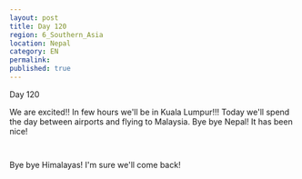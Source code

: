 ```yaml
---
layout: post
title: Day 120
region: 6_Southern_Asia
location: Nepal
category: EN
permalink:
published: true
---
```


Day 120

We are excited!! In few hours we'll be in Kuala Lumpur!!! Today we'll spend the day between airports and flying to Malaysia. Bye bye Nepal! It has been nice!

<p><a
href="https://lh3.googleusercontent.com/JZSRd0q1U5Oe8LqgbvJGKtk1Z-EyT0SlM-el0giYAbnDdiqEAg7ZnbU-uzohxLSq4MBoc8KN_4ueozZn4BLn9s9exzbW93tkm0oa2haLx9gdoIQ8_CvxlRXe535AATczSsJA5qU9UtEmehp5EiMTbEcBUyViKXcnDcnM87Le36bucmpVxwmfr8HR-Rw6u7cW5I1J3OTpgK0cIeg856d_0NM7Pv0syuzxmlPsP_NAxHhE7oYj4LwaDc1cEZAQ6AnnZZUV1oo-nj7rkMEYRQandVx74fCwwGt2TFtVP5nQ92VWovbPxjx-06pqOe1JBHccCixN9-oZsOIy2KKUgBe9qD5Xv8WTgRunzGKkCgmNGk6W-aG1PE5rVLv9p2qZxV0P9mM8dEjdGRgGtMT7MgcBBDI1UbcAl_mgcF5BZLWsdnHqH_GtFHttrxmec_TENJVG347K1gPmxqyMd5xJyu7mXW6x0S2ldit09hxjmeb-Y-BZt-eFQElIG3Y_YH7Apap8s0jqZiPBML6pPQIoNz93sPdUiIfnEOiAjRhXeDV_f__ARvaRAA1RgvJa7q3ZY9_SgXg6pucVUFlPleKw0H6l5Y3d2HJ1EWZm3hlOvjGzYJYD9xh_Ca4nvJt6GZnEtS2N0IzkuQCOS1GZjMGxUegtlBF8ghXDlIWFUgBPXU4g2v_cQy_xfAN0I9L4ZA=w836-h627-no"><img 
src="https://lh3.googleusercontent.com/JZSRd0q1U5Oe8LqgbvJGKtk1Z-EyT0SlM-el0giYAbnDdiqEAg7ZnbU-uzohxLSq4MBoc8KN_4ueozZn4BLn9s9exzbW93tkm0oa2haLx9gdoIQ8_CvxlRXe535AATczSsJA5qU9UtEmehp5EiMTbEcBUyViKXcnDcnM87Le36bucmpVxwmfr8HR-Rw6u7cW5I1J3OTpgK0cIeg856d_0NM7Pv0syuzxmlPsP_NAxHhE7oYj4LwaDc1cEZAQ6AnnZZUV1oo-nj7rkMEYRQandVx74fCwwGt2TFtVP5nQ92VWovbPxjx-06pqOe1JBHccCixN9-oZsOIy2KKUgBe9qD5Xv8WTgRunzGKkCgmNGk6W-aG1PE5rVLv9p2qZxV0P9mM8dEjdGRgGtMT7MgcBBDI1UbcAl_mgcF5BZLWsdnHqH_GtFHttrxmec_TENJVG347K1gPmxqyMd5xJyu7mXW6x0S2ldit09hxjmeb-Y-BZt-eFQElIG3Y_YH7Apap8s0jqZiPBML6pPQIoNz93sPdUiIfnEOiAjRhXeDV_f__ARvaRAA1RgvJa7q3ZY9_SgXg6pucVUFlPleKw0H6l5Y3d2HJ1EWZm3hlOvjGzYJYD9xh_Ca4nvJt6GZnEtS2N0IzkuQCOS1GZjMGxUegtlBF8ghXDlIWFUgBPXU4g2v_cQy_xfAN0I9L4ZA=w836-h627-no" class="oversize" alt=""></a></p>

<p><a
href="https://lh3.googleusercontent.com/F4rxj6rAQ642ogC02aSRU-ybxj7E2fPh9OcQtmrPJTVO9WdS8CHR43GANpnc4BUo6VDbBoobZ2uCCcl0xaa8CyJWni27Ypf3Pdxtub24NKTp_69vyIKBKEXki5RJDT_9cL87_cOB61y2S9NGYrZ-ib6Fn-Wt13H1ZfCNwaOE9B8x33VxraYVQh8aO59ZsgDUMnncBiM95oaU4R1N0aCqd9JArvI5jxZuKPYtKcAjhjr6dnXVUr8paShgW51JWogAdm_CG_FtU9eJ79GiKjQGmFvAyc3vtFabpQfcRd8151HXWPDbNWVc3ospf-PCRTHSf0U67ixCxrJhneKGjOZYSdRZdUr_ykNxGymWdckIcgUj4ZNaZVSd1zU0LFZML8mItq065NTwGLykm-NZTEIzpV_nJQdSNf1h11tZEE1vQtecOvrsWBpPlslZuDCz6gcXIw2DtwyX--UApMrES1-gzKtCXfLTb5zK19qr27fluAFc6QHOO04etRMztWukSAPbPk9jFbiGhKVK9G4-YPN6eZJuEzqH9mSxXcarkhAic0pHZ3PTv6MqB36J6XoyLFgysSkSDa8iYWUfjzyzPFmRVDYv9hZ7iNCDgyvcNrL6KBLZ6pWvj_r_eieg2aLKE1exsQ3XcyOA2ypXp21IZ--6eCXCJIf7ANXP0_evHP7Xgo3rm6a_7TgwOcvPSOBqA3pJS-THj6JZT2TeIb8zAyE=w836-h627-no"><img 
src="https://lh3.googleusercontent.com/F4rxj6rAQ642ogC02aSRU-ybxj7E2fPh9OcQtmrPJTVO9WdS8CHR43GANpnc4BUo6VDbBoobZ2uCCcl0xaa8CyJWni27Ypf3Pdxtub24NKTp_69vyIKBKEXki5RJDT_9cL87_cOB61y2S9NGYrZ-ib6Fn-Wt13H1ZfCNwaOE9B8x33VxraYVQh8aO59ZsgDUMnncBiM95oaU4R1N0aCqd9JArvI5jxZuKPYtKcAjhjr6dnXVUr8paShgW51JWogAdm_CG_FtU9eJ79GiKjQGmFvAyc3vtFabpQfcRd8151HXWPDbNWVc3ospf-PCRTHSf0U67ixCxrJhneKGjOZYSdRZdUr_ykNxGymWdckIcgUj4ZNaZVSd1zU0LFZML8mItq065NTwGLykm-NZTEIzpV_nJQdSNf1h11tZEE1vQtecOvrsWBpPlslZuDCz6gcXIw2DtwyX--UApMrES1-gzKtCXfLTb5zK19qr27fluAFc6QHOO04etRMztWukSAPbPk9jFbiGhKVK9G4-YPN6eZJuEzqH9mSxXcarkhAic0pHZ3PTv6MqB36J6XoyLFgysSkSDa8iYWUfjzyzPFmRVDYv9hZ7iNCDgyvcNrL6KBLZ6pWvj_r_eieg2aLKE1exsQ3XcyOA2ypXp21IZ--6eCXCJIf7ANXP0_evHP7Xgo3rm6a_7TgwOcvPSOBqA3pJS-THj6JZT2TeIb8zAyE=w836-h627-no" class="oversize" alt=""></a></p>

Bye bye Himalayas! I'm sure we'll come back!

<p><a
href="https://lh3.googleusercontent.com/0VRflILL2oWzVXL1cUB8WEwdGIP_t75tdT8UE_Ue1Tbm5JOUYdkjcdIpsZix0bBchOaEhGffeXrlESOSQjFEeSS991D5ru3cN9ttCu_OT9A2dw2akxbWlvnpd69UnH4wglykpIt7ERyFbFfqWqq-F9ZEAX9YL7fJcN3UaQZB-oWTTrPCM1rLiX3kZEsef-l_eCek21ySzMVUxRY66sWeOouc5FoDHvsGNM4JW6zBTqxtzcEQuDm249T-G7Pzoxg_aDcK6pCmb1J_RQ5YtAGfsp8GBhQdcKC-uIf3dPz5wH8AoKznStGLyPdqWCiZ4SJFGyS5FvgU4Q_d-O8-Q2ruhPHHvc6JoaSszlFk4g3StJ21vG70-LUYAOrqssbdVai0nrgn9PWjmTWZZVnInbItYBjQvSxj7UTuw1KxxsJc0oNUNg5Pzsg70EH-if-4C61KNDJOghczSt5cVtBj5N5VJjStQkNiIv-it2PiLaJTx71vLUVRfg5603tHONflkWVRsXr9NYh3yfN1jN7niq7nmmyQcVht_wn4qjND12SaP3aaVzxxHGPRRnJLWrb2k2tNObEFr_X7AwyBQtipRANsNkSzgpnkcoPJDfDm-DdlI3SJ7GXxEa2WCiDHEq3RCWrniRqTNHTX3zjijPSvMFUZ7icsWA4ELRg3hMftbnT-AG2X0VJNUOLVPx8-Hs9uUzmIO7LCyzN287fAQDWsX70=w669-h502-no"><img 
src="https://lh3.googleusercontent.com/0VRflILL2oWzVXL1cUB8WEwdGIP_t75tdT8UE_Ue1Tbm5JOUYdkjcdIpsZix0bBchOaEhGffeXrlESOSQjFEeSS991D5ru3cN9ttCu_OT9A2dw2akxbWlvnpd69UnH4wglykpIt7ERyFbFfqWqq-F9ZEAX9YL7fJcN3UaQZB-oWTTrPCM1rLiX3kZEsef-l_eCek21ySzMVUxRY66sWeOouc5FoDHvsGNM4JW6zBTqxtzcEQuDm249T-G7Pzoxg_aDcK6pCmb1J_RQ5YtAGfsp8GBhQdcKC-uIf3dPz5wH8AoKznStGLyPdqWCiZ4SJFGyS5FvgU4Q_d-O8-Q2ruhPHHvc6JoaSszlFk4g3StJ21vG70-LUYAOrqssbdVai0nrgn9PWjmTWZZVnInbItYBjQvSxj7UTuw1KxxsJc0oNUNg5Pzsg70EH-if-4C61KNDJOghczSt5cVtBj5N5VJjStQkNiIv-it2PiLaJTx71vLUVRfg5603tHONflkWVRsXr9NYh3yfN1jN7niq7nmmyQcVht_wn4qjND12SaP3aaVzxxHGPRRnJLWrb2k2tNObEFr_X7AwyBQtipRANsNkSzgpnkcoPJDfDm-DdlI3SJ7GXxEa2WCiDHEq3RCWrniRqTNHTX3zjijPSvMFUZ7icsWA4ELRg3hMftbnT-AG2X0VJNUOLVPx8-Hs9uUzmIO7LCyzN287fAQDWsX70=w669-h502-no" class="oversize" alt=""></a></p>